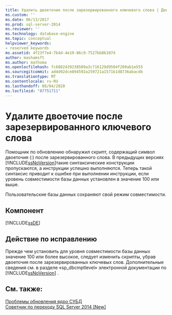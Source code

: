 ```yaml
---
title: Удалить двоеточие после зарезервированного ключевого слова | Документация Майкрософт
ms.custom: ''
ms.date: 06/13/2017
ms.prod: sql-server-2014
ms.reviewer: ''
ms.technology: database-engine
ms.topic: conceptual
helpviewer_keywords:
- reserved keywords
ms.assetid: 4f23f7e4-7b4d-4e19-86c9-7527bb8b107d
author: mashamsft
ms.author: mathoma
ms.openlocfilehash: fc6882439338509a3c716129d9504f209ab1e555
ms.sourcegitcommit: ad4d92dce894592a259721a1571b1d8736abacdb
ms.translationtype: MT
ms.contentlocale: ru-RU
ms.lasthandoff: 08/04/2020
ms.locfileid: "87751711"
---
```

# <a name="remove-colon-following-reserved-keyword"></a>Удалите двоеточие после зарезервированного ключевого слова
  Помощник по обновлению обнаружил скрипт, содержащий символ двоеточия (:) после зарезервированного слова. В предыдущих версиях [!INCLUDE[ssNoVersion](../../includes/ssnoversion-md.md)]такие синтаксические конструкции пропускаются, а инструкции успешно выполняются. Теперь такой синтаксис приводит к ошибке при выполнении инструкции, если уровень совместимости базы данных установлен в значение 100 или выше.  
  
 Пользовательские базы данных сохраняют свой режим совместимости.  
  
## <a name="component"></a>Компонент  
 [!INCLUDE[ssDE](../../includes/ssde-md.md)]  
  
## <a name="corrective-action"></a>Действие по исправлению  
 Прежде чем установить для уровня совместимости базы данных значение 100 или более высокое, следует изменить скрипты, убрав двоеточия после зарезервированных ключевых слов. Дополнительные сведения см. в разделе «sp_dbcmptlevel» электронной документации по [!INCLUDE[ssNoVersion](../../includes/ssnoversion-md.md)] .  
  
## <a name="see-also"></a>См. также:  
 [Проблемы обновления ядро СУБД](../../../2014/sql-server/install/database-engine-upgrade-issues.md)   
 [Советник по переходу SQL Server 2014 &#91;New&#93;](sql-server-2014-upgrade-advisor.md)  
  
  

